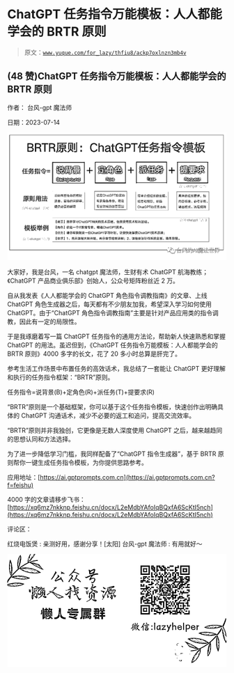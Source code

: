 # ChatGPT 任务指令万能模板：人人都能学会的 BRTR 原则

> 原文：[`www.yuque.com/for_lazy/thfiu8/ackp7oxlnzn3mb4v`](https://www.yuque.com/for_lazy/thfiu8/ackp7oxlnzn3mb4v)



## (48 赞)ChatGPT 任务指令万能模板：人人都能学会的 BRTR 原则 

作者： 台风-gpt 魔法师 

日期：2023-07-14 

![](img/892d8a9e6babf432822565c0595c1509.png)  

大家好，我是台风，一名 chatgpt 魔法师，生财有术 ChatGPT 航海教练；《ChatGPT 产品商业俱乐部》创始人，公众号矩阵粉丝近 2 万。 

自从我发表《人人都能学会的 ChatGPT 角色指令调教指南》的文章、上线 ChatGPT 角色生成器之后，每天都有不少朋友加我，希望深入学习如何使用 ChatGPT。由于“ChatGPT 角色指令调教指南”主要是针对产品应用类的指令调教，因此有一定的局限性。 

于是我琢磨着写一篇 ChatGPT 任务指令的通用方法论，帮助新人快速熟悉和掌握 ChatGPT 的用法。虽迟但到，《ChatGPT 任务指令万能模板：人人都能学会的 BRTR 原则》4000 多字的长文，花了 20 多小时总算是肝完了。 

参考生活工作场景中布置任务的高效话术，我总结了一套能让 ChatGPT 更好理解和执行的任务指令框架：“BRTR”原则。 

任务指令=说背景(B)+定角色(R)+派任务(T)+提要求(R) 

“BRTR”原则是一个基础框架，你可以基于这个任务指令模板，快速创作出明确具体的 ChatGPT 沟通话术，减少不必要的返工和追问，提高交流效率。 

“BRTR”原则并非我独创，它更像是无数人深度使用 ChatGPT 之后，越来越趋同的思想认同和方法选择。 

为了进一步降低学习门槛，我同样配备了“ChatGPT 指令生成器”，基于 BRTR 原则帮你一键生成任务指令模板，为你提供思路参考。 

应用地址：[https://ai.gptprompts.com.cn](https://ai.gptprompts.com.cn?f=feishu) 

4000 字的文章请移步飞书：[https://xq6mz7nkknp.feishu.cn/docx/L2eMdbYAfoIqBQxfA6ScKtI5nch](https://xq6mz7nkknp.feishu.cn/docx/L2eMdbYAfoIqBQxfA6ScKtI5nch) 

评论区： 

红烧电饭煲 : 亲测好用，感谢分享！[太阳] 台风-gpt 魔法师 : 有用就好～ 

![](img/894d30a529e7c37bcd3392323c99941c.png)  
